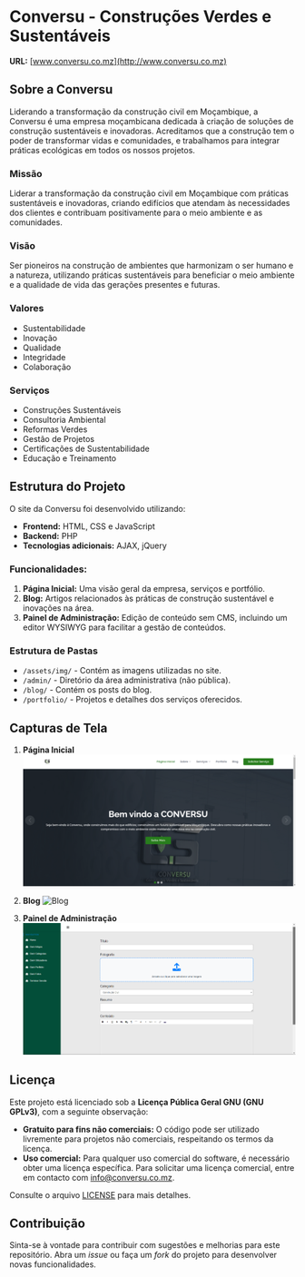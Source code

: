 # Conversu - Construções Verdes e Sustentáveis

**URL:** [www.conversu.co.mz](http://www.conversu.co.mz)

## Sobre a Conversu

Liderando a transformação da construção civil em Moçambique, a Conversu é uma empresa moçambicana dedicada à criação de soluções de construção sustentáveis e inovadoras. Acreditamos que a construção tem o poder de transformar vidas e comunidades, e trabalhamos para integrar práticas ecológicas em todos os nossos projetos.

### Missão
Liderar a transformação da construção civil em Moçambique com práticas sustentáveis e inovadoras, criando edifícios que atendam às necessidades dos clientes e contribuam positivamente para o meio ambiente e as comunidades.

### Visão
Ser pioneiros na construção de ambientes que harmonizam o ser humano e a natureza, utilizando práticas sustentáveis para beneficiar o meio ambiente e a qualidade de vida das gerações presentes e futuras.

### Valores
- Sustentabilidade
- Inovação
- Qualidade
- Integridade
- Colaboração

### Serviços
- Construções Sustentáveis
- Consultoria Ambiental
- Reformas Verdes
- Gestão de Projetos
- Certificações de Sustentabilidade
- Educação e Treinamento

## Estrutura do Projeto

O site da Conversu foi desenvolvido utilizando:
- **Frontend:** HTML, CSS e JavaScript
- **Backend:** PHP
- **Tecnologias adicionais:** AJAX, jQuery

### Funcionalidades:
1. **Página Inicial:** Uma visão geral da empresa, serviços e portfólio.
2. **Blog:** Artigos relacionados às práticas de construção sustentável e inovações na área.
3. **Painel de Administração:** Edição de conteúdo sem CMS, incluindo um editor WYSIWYG para facilitar a gestão de conteúdos.

### Estrutura de Pastas
- `/assets/img/` - Contém as imagens utilizadas no site.
- `/admin/` - Diretório da área administrativa (não pública).
- `/blog/` - Contém os posts do blog.
- `/portfolio/` - Projetos e detalhes dos serviços oferecidos.

## Capturas de Tela

1. **Página Inicial**
   ![Home Page](demo/home.png)
   
2. **Blog**
   ![Blog](#)
   
3. **Painel de Administração**
   ![Painel Admin - Editor WYSIWYG](demo/aemin.png)

## Licença

Este projeto está licenciado sob a **Licença Pública Geral GNU (GNU GPLv3)**, com a seguinte observação:

- **Gratuito para fins não comerciais:** O código pode ser utilizado livremente para projetos não comerciais, respeitando os termos da licença.
- **Uso comercial:** Para qualquer uso comercial do software, é necessário obter uma licença específica. Para solicitar uma licença comercial, entre em contacto com [info@conversu.co.mz](mailto:info@conversu.co.mz).

Consulte o arquivo [LICENSE](./LICENSE) para mais detalhes.

## Contribuição

Sinta-se à vontade para contribuir com sugestões e melhorias para este repositório. Abra um *issue* ou faça um *fork* do projeto para desenvolver novas funcionalidades.
